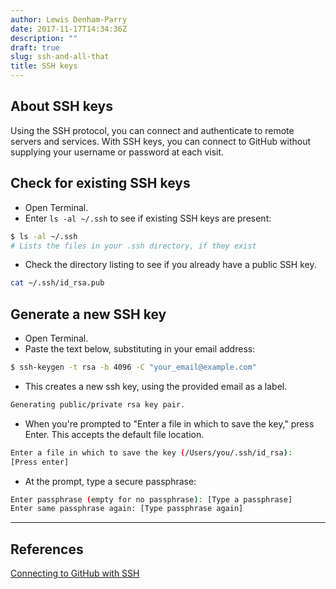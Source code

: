 ```yaml
---
author: Lewis Denham-Parry
date: 2017-11-17T14:34:36Z
description: ""
draft: true
slug: ssh-and-all-that
title: SSH keys
---
```


## About SSH keys
Using the SSH protocol, you can connect and authenticate to remote servers and services. With SSH keys, you can connect to GitHub without supplying your username or password at each visit.

## Check for existing SSH keys

* Open Terminal.
* Enter `ls -al ~/.ssh` to see if existing SSH keys are present:
```bash
$ ls -al ~/.ssh
# Lists the files in your .ssh directory, if they exist
```
* Check the directory listing to see if you already have a public SSH key.

```bash
cat ~/.ssh/id_rsa.pub
```

## Generate a new SSH key

* Open Terminal.
* Paste the text below, substituting in your email address:
```bash
$ ssh-keygen -t rsa -b 4096 -C "your_email@example.com"
```
* This creates a new ssh key, using the provided email as a label.
```bash
Generating public/private rsa key pair.
```
* When you're prompted to "Enter a file in which to save the key," press Enter. This accepts the default file location.
```bash
Enter a file in which to save the key (/Users/you/.ssh/id_rsa): 
[Press enter]
```
* At the prompt, type a secure passphrase:
```bash
Enter passphrase (empty for no passphrase): [Type a passphrase]
Enter same passphrase again: [Type passphrase again]
```

---

## References

[Connecting to GitHub with SSH](https://help.github.com/articles/connecting-to-github-with-ssh/)